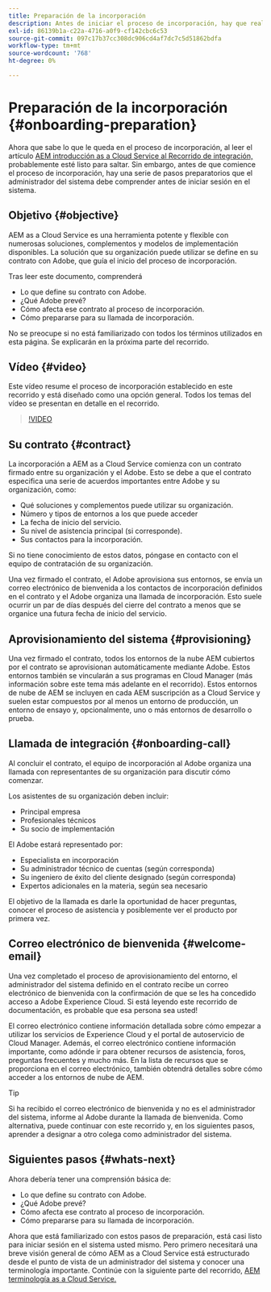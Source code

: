 ```yaml
---
title: Preparación de la incorporación
description: Antes de iniciar el proceso de incorporación, hay que realizar una serie de pasos preparatorios que el administrador del sistema debe conocer antes de iniciar sesión en el sistema.
exl-id: 86139b1a-c22a-4716-a0f9-cf142cbc6c53
source-git-commit: 097c17b37cc308dc906cd4af7dc7c5d51862bdfa
workflow-type: tm+mt
source-wordcount: '768'
ht-degree: 0%

---
```


# Preparación de la incorporación {#onboarding-preparation}

Ahora que sabe lo que le queda en el proceso de incorporación, al leer el artículo [AEM introducción as a Cloud Service al Recorrido de integración,](overview.md) probablemente esté listo para saltar. Sin embargo, antes de que comience el proceso de incorporación, hay una serie de pasos preparatorios que el administrador del sistema debe comprender antes de iniciar sesión en el sistema.

## Objetivo {#objective}

AEM as a Cloud Service es una herramienta potente y flexible con numerosas soluciones, complementos y modelos de implementación disponibles. La solución que su organización puede utilizar se define en su contrato con Adobe, que guía el inicio del proceso de incorporación.

Tras leer este documento, comprenderá

* Lo que define su contrato con Adobe.
* ¿Qué Adobe prevé?
* Cómo afecta ese contrato al proceso de incorporación.
* Cómo prepararse para su llamada de incorporación.

No se preocupe si no está familiarizado con todos los términos utilizados en esta página. Se explicarán en la próxima parte del recorrido.

## Vídeo {#video}

Este vídeo resume el proceso de incorporación establecido en este recorrido y está diseñado como una opción general. Todos los temas del vídeo se presentan en detalle en el recorrido.

>[!VIDEO](https://video.tv.adobe.com/v/336959/?quality=12&learn=on)

## Su contrato {#contract}

La incorporación a AEM as a Cloud Service comienza con un contrato firmado entre su organización y el Adobe. Esto se debe a que el contrato especifica una serie de acuerdos importantes entre Adobe y su organización, como:

* Qué soluciones y complementos puede utilizar su organización.
* Número y tipos de entornos a los que puede acceder
* La fecha de inicio del servicio.
* Su nivel de asistencia principal (si corresponde).
* Sus contactos para la incorporación.

Si no tiene conocimiento de estos datos, póngase en contacto con el equipo de contratación de su organización.

Una vez firmado el contrato, el Adobe aprovisiona sus entornos, se envía un correo electrónico de bienvenida a los contactos de incorporación definidos en el contrato y el Adobe organiza una llamada de incorporación. Esto suele ocurrir un par de días después del cierre del contrato a menos que se organice una futura fecha de inicio del servicio.

## Aprovisionamiento del sistema {#provisioning}

Una vez firmado el contrato, todos los entornos de la nube AEM cubiertos por el contrato se aprovisionan automáticamente mediante Adobe. Estos entornos también se vincularán a sus programas en Cloud Manager (más información sobre este tema más adelante en el recorrido). Estos entornos de nube de AEM se incluyen en cada AEM suscripción as a Cloud Service y suelen estar compuestos por al menos un entorno de producción, un entorno de ensayo y, opcionalmente, uno o más entornos de desarrollo o prueba.

## Llamada de integración {#onboarding-call}

Al concluir el contrato, el equipo de incorporación al Adobe organiza una llamada con representantes de su organización para discutir cómo comenzar.

Los asistentes de su organización deben incluir:

* Principal empresa
* Profesionales técnicos
* Su socio de implementación

El Adobe estará representado por:

* Especialista en incorporación
* Su administrador técnico de cuentas (según corresponda)
* Su ingeniero de éxito del cliente designado (según corresponda)
* Expertos adicionales en la materia, según sea necesario

El objetivo de la llamada es darle la oportunidad de hacer preguntas, conocer el proceso de asistencia y posiblemente ver el producto por primera vez.

## Correo electrónico de bienvenida {#welcome-email}

Una vez completado el proceso de aprovisionamiento del entorno, el administrador del sistema definido en el contrato recibe un correo electrónico de bienvenida con la confirmación de que se les ha concedido acceso a Adobe Experience Cloud. Si está leyendo este recorrido de documentación, es probable que esa persona sea usted!

El correo electrónico contiene información detallada sobre cómo empezar a utilizar los servicios de Experience Cloud y el portal de autoservicio de Cloud Manager. Además, el correo electrónico contiene información importante, como adónde ir para obtener recursos de asistencia, foros, preguntas frecuentes y mucho más. En la lista de recursos que se proporciona en el correo electrónico, también obtendrá detalles sobre cómo acceder a los entornos de nube de AEM.

>[!TIP]
>
>Si ha recibido el correo electrónico de bienvenida y no es el administrador del sistema, informe al Adobe durante la llamada de bienvenida. Como alternativa, puede continuar con este recorrido y, en los siguientes pasos, aprender a designar a otro colega como administrador del sistema.

## Siguientes pasos {#whats-next}

Ahora debería tener una comprensión básica de:

* Lo que define su contrato con Adobe.
* ¿Qué Adobe prevé?
* Cómo afecta ese contrato al proceso de incorporación.
* Cómo prepararse para su llamada de incorporación.

Ahora que está familiarizado con estos pasos de preparación, está casi listo para iniciar sesión en el sistema usted mismo. Pero primero necesitará una breve visión general de cómo AEM as a Cloud Service está estructurado desde el punto de vista de un administrador del sistema y conocer una terminología importante. Continúe con la siguiente parte del recorrido, [AEM terminología as a Cloud Service.](terminology.md)
